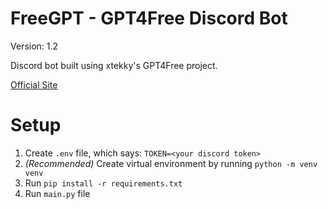 # FreeGPT - GPT4Free Discord Bot
Version: 1.2

Discord bot built using xtekky's GPT4Free project.

[Official Site](https://freegpt.medved404.repl.co)

# Setup
1. Create `.env` file, which says: `TOKEN=<your discord token>`
2. *(Recommended)* Create virtual environment by running `python -m venv venv`
3. Run `pip install -r requirements.txt`
4. Run `main.py` file
